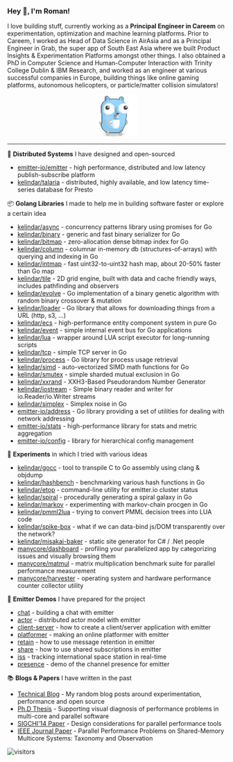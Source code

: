 ### Hey 👋, I'm Roman!

I love building stuff, currently working as a **Principal Engineer in Careem** on experimentation, optimization and machine learning platforms. Prior to Careem, I worked as Head of Data Science in AirAsia and as a Principal Engineer in Grab, the super app of South East Asia where we built Product Insights & Experimentation Platforms amongst other things. I also obtained a PhD in Computer Science and Human-Computer Interaction with Trinity College Dublin & IBM Research, and worked as an engineer at various successful companies in Europe, building things like online gaming platforms, autonomous helicopters, or particle/matter collision simulators!

<p align="center">
    <img height="96" src="https://raw.githubusercontent.com/kelindar/kelindar/master/.assets/gopher.gif">
</p>

---

🚀 **Distributed Systems** I have designed and open-sourced

* [emitter-io/emitter](https://github.com/emitter-io/emitter)  - high performance, distributed and low latency publish-subscribe platform
* [kelindar/talaria](https://github.com/kelindar/talaria) - distributed, highly available, and low latency time-series database for Presto


📦 **Golang Libraries** I made to help me in building software faster or explore a certain idea

* [kelindar/async](https://github.com/kelindar/async) - concurrency patterns library using promises for Go
* [kelindar/binary](https://github.com/kelindar/binary) - generic and fast binary serializer for Go
* [kelindar/bitmap](https://github.com/kelindar/bitmap) - zero-allocation dense bitmap index for Go
* [kelindar/column](https://github.com/kelindar/column) - columnar in-memory db (structures-of-arrays) with querying and indexing in Go
* [kelindar/intmap](https://github.com/kelindar/intmap) - fast uint32-to-uint32 hash map, about 20-50% faster than Go map
* [kelindar/tile](https://github.com/kelindar/tile) - 2D grid engine, built with data and cache friendly ways, includes pathfinding and observers
* [kelindar/evolve](https://github.com/kelindar/evolve) - Go implementation of a binary genetic algorithm with random binary crossover & mutation
* [kelindar/loader](https://github.com/kelindar/loader) - Go library that allows for downloading things from a URL (http, s3, ...)
* [kelindar/ecs](https://github.com/kelindar/ecs) - high-performance entity component system in pure Go
* [kelindar/event](https://github.com/kelindar/event) - simple internal event bus for Go applications
* [kelindar/lua](https://github.com/kelindar/lua) - wrapper around LUA script executor for long-running scripts
* [kelindar/tcp](https://github.com/kelindar/tcp) - simple TCP server in Go
* [kelindar/process](https://github.com/kelindar/process) - Go library for process usage retrieval
* [kelindar/simd](https://github.com/kelindar/simd) - auto-vectorized SIMD math functions for Go
* [kelindar/smutex](https://github.com/kelindar/smutex) - simple sharded mutual exclusion in Go
* [kelindar/xxrand](https://github.com/kelindar/xxrand) - XXH3-Based Pseudorandom Number Generator
* [kelindar/iostream](https://github.com/kelindar/iostream) - Simple binary reader and writer for io.Reader/io.Writer streams
* [kelindar/simplex](https://github.com/kelindar/simplex) - Simplex noise in Go
* [emitter-io/address](https://github.com/emitter-io/address) - Go library providing a set of utilities for dealing with network addressing
* [emitter-io/stats](https://github.com/emitter-io/stats) - high-performance library for stats and metric aggregation
* [emitter-io/config](https://github.com/emitter-io/config) - library for hierarchical config management

🧪 **Experiments** in which I tried with various ideas

* [kelindar/gocc](https://github.com/kelindar/gocc) - tool to transpile C to Go assembly using clang & objdump
* [kelindar/hashbench](https://github.com/kelindar/hashbench) - benchmarking various hash functions in Go
* [kelindar/etop](https://github.com/kelindar/etop) - command-line utility for emitter.io cluster status
* [kelindar/spiral](https://github.com/kelindar/spiral) - procedurally generating a spiral galaxy in Go
* [kelindar/markov](https://github.com/kelindar/markov) - experimenting with markov-chain procgen in Go
* [kelindar/pmml2lua](https://github.com/kelindar/pmml2lua) - trying to convert PMML decision trees into LUA code
* [kelindar/spike-box](https://github.com/kelindar/spike-box) - what if we can data-bind js/DOM transparently over the network?
* [kelindar/misakai-baker](https://github.com/kelindar/misakai-baker) - static site generator for C# / .Net people
* [manycore/dashboard](https://github.com/manycore/manycore-dashboard) - profiling your parallelized app by categorizing issues and visually browsing them
* [manycore/matmul](https://github.com/manycore/matmul) - matrix multiplication benchmark suite for parallel performance measurement
* [manycore/harvester](https://github.com/manycore/harvester) - operating system and hardware performance counter collector utility

🎨 **Emitter Demos** I have prepared for the project

* [chat](https://github.com/kelindar/demo-chat) - building a chat with emitter
* [actor](https://github.com/kelindar/emitter-actor) - distributed actor model with emitter
* [client-server](https://github.com/kelindar/emitter-client-server) - how to create a client/server application with emitter
* [platformer](https://github.com/kelindar/emitter-platformer) - making an online platformer with emitter
* [retain](https://github.com/kelindar/emitter-retain) - how to use message retention in emitter
* [share](https://github.com/kelindar/emitter-share) - how to use shared subscriptions in emitter
* [iss](https://github.com/kelindar/iss) - tracking international space station in real-time
* [presence](https://github.com/kelindar/demo-presence) - demo of the channel presence for emitter

📚 **Blogs & Papers** I have written in the past

* [Technical Blog](https://rpc.io/) - My random blog posts around experimentation, performance and open source
* [Ph.D Thesis](http://www.tara.tcd.ie/handle/2262/82892) - Supporting visual diagnosis of performance problems in multi-core and parallel software
* [SIGCHI'14 Paper](https://dl.acm.org/doi/10.1145/2556288.2557350) - Design considerations for parallel performance tools
* [IEEE Journal Paper](https://ieeexplore.ieee.org/document/7386691/) - Parallel Performance Problems on Shared-Memory Multicore Systems: Taxonomy and Observation


![visitors](https://visitor-badge.laobi.icu/badge?page_id=kelindar.kelindar)
